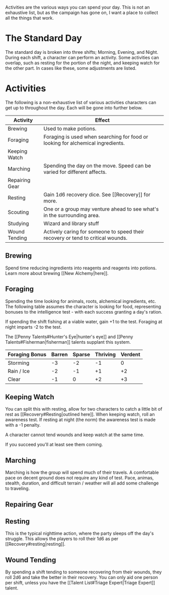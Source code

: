 Activities are the various ways you can spend your day. This is not an exhaustive list, but as the campaign has gone on, I want a place to collect all the things that work.
# The Standard Day
The standard day is broken into three shifts; Morning, Evening, and Night. During each shift, a character can perform an activity. Some activities can overlap, such as resting for the portion of the night, and keeping watch for the other part. In cases like these, some adjustments are listed.
# Activities
The following is a non-exhaustive list of various activities characters can get up to throughout the day. Each will be gone into further below.

| Activity       | Effect                                                                          |
| -------------- | ------------------------------------------------------------------------------- |
| Brewing        | Used to make potions.                                                           |
| Foraging       | Foraging is used when searching for food or looking for alchemical ingredients. |
| Keeping Watch  |                                                                                 |
| Marching       | Spending the day on the move. Speed can be varied for different affects.        |
| Repairing Gear |                                                                                 |
| Resting        | Gain 1d6 recovery dice. See [[Recovery]] for more.                              |
| Scouting       | One or a group may venture ahead to see what's in the surrounding area.         |
| Studying       | Wizard and library stuff                                                        |
| Wound Tending  | Actively caring for someone to speed their recovery or tend to critical wounds. |
## Brewing
Spend time reducing ingredients into reagents and reagents into potions. Learn more about brewing [[New Alchemy|here]]. 
## Foraging
Spending the time looking for animals, roots, alchemical ingredients, etc. The following table assumes the character is looking for food, representing bonuses to the intelligence test - with each success granting a day's ration.

If spending the shift fishing at a viable water, gain +1 to the test. Foraging at night imparts -2 to the test.

The [[Penny Talents#Hunter's Eye|hunter's eye]] and [[Penny Talents#Fisherman|fisherman]] talents supplant this system. 

| Foraging Bonus | Barren | Sparse | Thriving | Verdent |
| -------------- | ------ | ------ | -------- | ------- |
| Storming       | -3     | -2     | -1       | 0       |
| Rain / Ice     | -2     | -1     | +1       | +2      |
| Clear          | -1     | 0      | +2       | +3      |
## Keeping Watch
You can split this with resting, allow for two characters to catch a little bit of rest as [[Recovery#Resting|outlined here]]. When keeping watch, roll an awareness test. If resting at night (the norm) the awareness test is made with a -1 penalty.

A character cannot tend wounds and keep watch at the same time.

If you succeed you'll at least see them coming.
## Marching
Marching is how the group will spend much of their travels. A comfortable pace on decent ground does not require any kind of test. Pace, animas, stealth, duration, and difficult terrain / weather will all add some challenge to traveling. 
## Repairing Gear
## Resting
This is the typical nighttime action, where the party sleeps off the day's struggle. This allows the players to roll their 1d6 as per [[Recovery#resting|resting]]. 
## Wound Tending
By spending a shift tending to someone recovering from their wounds, they roll 2d6 and take the better in their recovery. You can only aid one person per shift, unless you have the [[Talent List#Triage Expert|Triage Expert]] talent.